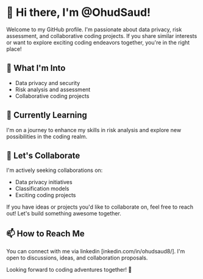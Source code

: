 # 👋 Hi there, I'm @OhudSaud!

Welcome to my GitHub profile. I'm passionate about data privacy, risk assessment, and collaborative coding projects. If you share similar interests or want to explore exciting coding endeavors together, you're in the right place!

## 👀 What I'm Into
- Data privacy and security
- Risk analysis and assessment
- Collaborative coding projects

## 🌱 Currently Learning
I'm on a journey to enhance my skills in risk analysis and explore new possibilities in the coding realm.

## 💞️ Let's Collaborate
I'm actively seeking collaborations on:
- Data privacy initiatives
- Classification models
- Exciting coding projects

If you have ideas or projects you'd like to collaborate on, feel free to reach out! Let's build something awesome together.

## 📫 How to Reach Me
You can connect with me via linkedin [inkedin.com/in/ohudsaud8/]. I'm open to discussions, ideas, and collaboration proposals.

Looking forward to coding adventures together! 🚀


<!---
OhudSaud/OhudSaud is a ✨ special ✨ repository because its `README.md` (this file) appears on your GitHub profile.
You can click the Preview link to take a look at your changes.
--->
